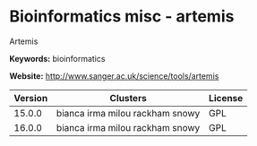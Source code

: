 # Bioinformatics misc - artemis

Artemis

**Keywords:** bioinformatics

**Website:** <http://www.sanger.ac.uk/science/tools/artemis>

| Version | Clusters | License |
| ------- | -------- | ------- |
| 15.0.0 | bianca irma milou rackham snowy | GPL |
| 16.0.0 | bianca irma milou rackham snowy | GPL |
